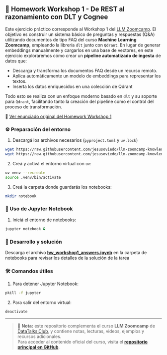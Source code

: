 ## 📘 Homework Workshop 1 - De REST al razonamiento con DLT y Cognee

Este ejercicio práctico corresponde al Workshop 1 del [LLM Zoomcamp](https://github.com/DataTalksClub/llm-zoomcamp). El objetivo es construir un sistema básico de preguntas y respuestas (Q&A) utilizando documentos de tipo FAQ del curso **Machine Learning Zoomcamp**, empleando la librería `dlt` junto con `Qdrant`. En lugar de generar embeddings manualmente y cargarlos en una base de vectores, en este ejercicio exploraremos cómo crear un **pipeline automatizado de ingesta** de datos que:

- Descarga y transforma los documentos FAQ desde un recurso remoto.
- Aplica automáticamente un modelo de embeddings para representar los textos.
- Inserta los datos enriquecidos en una colección de Qdrant

Todo esto se realiza con un enfoque moderno basado en `dlt` y su soporte para `Qdrant`, facilitando tanto la creación del pipeline como el control del proceso de transformación.

🔗 [Ver enunciado original del Homework Workshop 1](https://github.com/DataTalksClub/llm-zoomcamp/blob/main/cohorts/2025/workshops/dlt.md)

### ⚙️ Preparación del entorno

1. Descargá los archivos necesarios (`pyproject.toml` y `uv.lock`)

```bash
wget https://raw.githubusercontent.com/jesusoviedo/llm-zoomcamp-knowledge-base/refs/heads/main/hw_workshop1/pyproject.toml
wget https://raw.githubusercontent.com/jesusoviedo/llm-zoomcamp-knowledge-base/refs/heads/main/hw_workshop1/uv.lock
```

2. Creá y activá el entorno virtual con `uv`:

```bash
uv venv --recreate
source .venv/bin/activate
```

3. Creá la carpeta donde guardarás los notebooks:

```bash
mkdir notebook
```

### 🧪 Uso de Jupyter Notebook

1. Iniciá el entorno de notebooks:

```bash
jupyter notebook &
```

### 📝 Desarrollo y solución
Descarga el archivo **[hw_workshop1_answers.ipynb](./notebook/hw_workshop1_answers.ipynb)** en la carpeta de notebooks para revisar los detalles de la solución de la tarea

### 🛠️ Comandos útiles

1. Para detener Jupyter Notebook:

```bash
pkill -f jupyter
```

2. Para salir del entorno virtual:

```bash
deactivate
```

---

> 📌 **Nota:** este repositorio complementa el curso **LLM Zoomcamp** de [DataTalks.Club](https://datatalks.club/), y contiene notas, lecturas, videos, ejemplos y recursos adicionales.  
> Para acceder al contenido oficial del curso, visita el [**repositorio principal en GitHub**](https://github.com/DataTalksClub/llm-zoomcamp).
